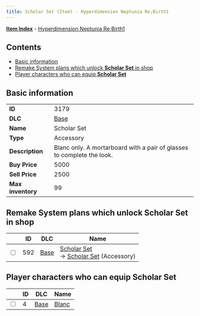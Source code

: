 ```yaml
---
title: Scholar Set (Item) - Hyperdimension Neptunia Re;Birth1
---
```


[**Item Index**](/neptunia/rb1/item/index.html) - [Hyperdimension Neptunia Re;Birth1](/neptunia/rb1)

## Contents

- [Basic information](#basic-information)
- [Remake System plans which unlock **Scholar Set** in shop](#remake-system-plans-which-unlock-scholar-set-in-shop)
- [Player characters who can equip **Scholar Set**](#player-characters-who-can-equip-scholar-set)

## Basic information

|   |   |
| -- | -- |
| **ID** | 3179 |
| **DLC** | [Base](/neptunia/rb1/dlc/1-base.html) |
| **Name** | Scholar Set |
| **Type** | Accessory |
| **Description** | Blanc only. A mortarboard with a pair of glasses to complete the look. |
| **Buy Price** | 5000 |
| **Sell Price** | 2500 |
| **Max inventory** | 99 |


## Remake System plans which unlock **Scholar Set** in shop

|    | ID | DLC | Name |
| -- | -- | --- | ---- |
| <input type="checkbox" id="rb1-remake-1-592" class="trackbox" /> | 592 | [Base](/neptunia/rb1/dlc/1-base.html) | [Scholar Set](/neptunia/rb1/remake/1-592-scholar-set.html)<br /> → [Scholar Set](/neptunia/rb1/item/1-3179-scholar-set.html) (Accessory) |


## Player characters who can equip **Scholar Set**

|    | ID | DLC | Name |
| -- | -- | --- | ---- |
| <input type="checkbox" id="rb1-player-1-4" class="trackbox" /> | 4 | [Base](/neptunia/rb1/dlc/1-base.html) | [Blanc](/neptunia/rb1/player/1-4-blanc.html) |
